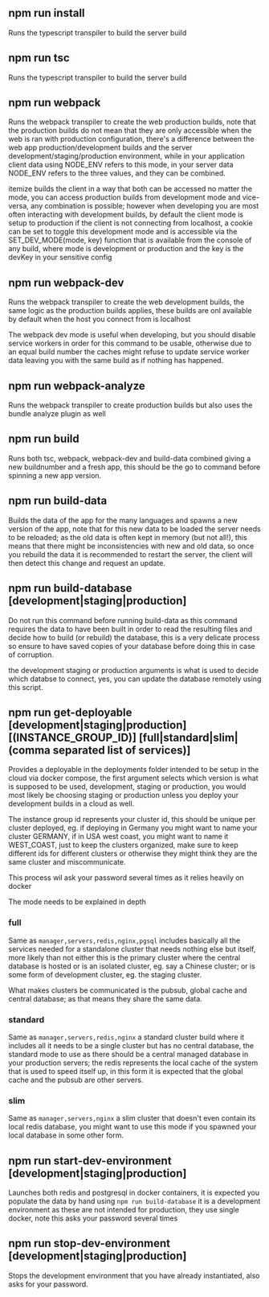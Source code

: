 ## npm run install

Runs the typescript transpiler to build the server build

## npm run tsc

Runs the typescript transpiler to build the server build

## npm run webpack

Runs the webpack transpiler to create the web production builds, note that the production builds do not mean that they are only accessible when the web is ran with production configuration, there's a difference between the web app production/development builds and the server development/staging/production environment, while in your application client data using NODE_ENV refers to this mode, in your server data NODE_ENV refers to the three values, and they can be combined.

itemize builds the client in a way that both can be accessed no matter the mode, you can access production builds from development mode and vice-versa, any combination is possible; however when developing you are most often interacting with development builds, by default the client mode is setup to production if the client is not connecting from localhost, a cookie can be set to toggle this development mode and is accessible via the SET_DEV_MODE(mode, key) function that is available from the console of any build, where mode is development or production and the key is the devKey in your sensitive config

## npm run webpack-dev

Runs the webpack transpiler to create the web development builds, the same logic as the production builds applies, these builds are onl available by default when the host you connect from is localhost

The webpack dev mode is useful when developing, but you should disable service workers in order for this command to be usable, otherwise due to an equal build number the caches might refuse to update service worker data leaving you with the same build as if nothing has happened.

## npm run webpack-analyze

Runs the webpack transpiler to create production builds but also uses the bundle analyze plugin as well

## npm run build

Runs both tsc, webpack, webpack-dev and build-data combined giving a new buildnumber and a fresh app, this should be the go to command before spinning a new app version.

## npm run build-data

Builds the data of the app for the many languages and spawns a new version of the app, note that for this new data to be loaded the server needs to be reloaded; as the old data is often kept in memory (but not all!), this means that there might be inconsistencies with new and old data, so once you rebuild the data it is recommended to restart the server, the client will then detect this change and request an update.

## npm run build-database [development|staging|production]

Do not run this command before running build-data as this command requires the data to have been built in order to read the resulting files and decide how to build (or rebuild) the database, this is a very delicate process so ensure to have saved copies of your database before doing this in case of corruption.

the development staging or production arguments is what is used to decide which databse to connect, yes, you can update the database remotely using this script.

## npm run get-deployable [development|staging|production] [(INSTANCE_GROUP_ID)] [full|standard|slim|(comma separated list of services)]

Provides a deployable in the deployments folder intended to be setup in the cloud via docker compose, the first argument selects which version is what is supposed to be used, development, staging or production, you would most likely be choosing staging or production unless you deploy your development builds in a cloud as well.

The instance group id represents your cluster id, this should be unique per cluster deployed, eg. if deploying in Germany you might want to name your cluster GERMANY, if in USA west coast, you might want to name it WEST_COAST, just to keep the clusters organized, make sure to keep different ids for different clusters or otherwise they might think they are the same cluster and miscommunicate.

This process wil ask your password several times as it relies heavily on docker

The mode needs to be explained in depth

### full

Same as `manager,servers,redis,nginx,pgsql` includes basically all the services needed for a standalone cluster that needs nothing else but itself, more likely than not either this is the primary cluster where the central database is hosted or is an isolated cluster, eg. say a Chinese cluster; or is some form of development cluster, eg. the staging cluster.

What makes clusters be communicated is the pubsub, global cache and central database; as that means they share the same data.

### standard

Same as `manager,servers,redis,nginx` a standard cluster build where it includes all it needs to be a single cluster but has no central database, the standard mode to use as there should be a central managed database in your production servers; the redis represents the local cache of the system that is used to speed itself up, in this form it is expected that the global cache and the pubsub are other servers.

### slim

Same as `manager,servers,nginx` a slim cluster that doesn't even contain its local redis database, you might want to use this mode if you spawned your local database in some other form.

## npm run start-dev-environment [development|staging|production]

Launches both redis and postgresql in docker containers, it is expected you populate the data by hand using `npm run build-database` it is a development environment as these are not intended for production, they use single docker, note this asks your password several times

## npm run stop-dev-environment [development|staging|production]

Stops the development environment that you have already instantiated, also asks for your password.